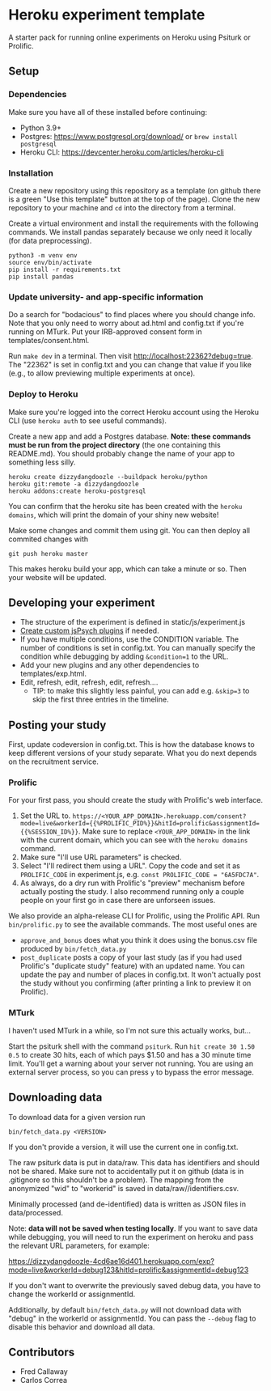 # Heroku experiment template

A starter pack for running online experiments on Heroku using Psiturk or Prolific.

## Setup

### Dependencies

Make sure you have all of these installed before continuing:

- Python 3.9+ 
- Postgres: https://www.postgresql.org/download/ or `brew install postgresql`
- Heroku CLI: https://devcenter.heroku.com/articles/heroku-cli

### Installation

Create a new repository using this repository as a template (on github there is a green "Use this template" button at the top of the page). Clone the new repository to your machine and `cd` into the directory from a terminal.

Create a virtual environment and install the requirements with the following commands. We install pandas separately because we only need it locally (for data preprocessing).
```
python3 -m venv env
source env/bin/activate   
pip install -r requirements.txt
pip install pandas
```

### Update university- and app-specific information

Do a search for "bodacious" to find places where you should change info. Note that you only need to worry about ad.html and config.txt if you're running on MTurk. Put your IRB-approved consent form in templates/consent.html.

Run `make dev` in a terminal. Then visit [http://localhost:22362?debug=true](http://localhost:22362). The "22362" is set in config.txt and you can change that value if you like (e.g., to allow previewing multiple experiments at once).

### Deploy to Heroku

Make sure you're logged into the correct Heroku account using the Heroku CLI (use `heroku auth` to see useful commands).

Create a new app and add a Postgres database. **Note: these commands must be run from the project directory** (the one containing this README.md). You should probably change the name of your app to something less silly.
```
heroku create dizzydangdoozle --buildpack heroku/python
heroku git:remote -a dizzydangdoozle
heroku addons:create heroku-postgresql
```
You can confirm that the heroku site has been created with the `heroku domains`, which will print the domain of your shiny new website!

Make some changes and commit them using git. You can then deploy all commited changes with
```
git push heroku master
```

This makes heroku build your app, which can take a minute or so. Then your website will be updated.

## Developing your experiment

- The structure of the experiment is defined in static/js/experiment.js
- [Create custom jsPsych plugins](https://www.jspsych.org/overview/plugins/#creating-a-new-plugin) if needed.
- If you have multiple conditions, use the CONDITION variable. The number of conditions is set in config.txt. You can manually specify the condition while debugging by adding `&condition=1` to the URL.
- Add your new plugins and any other dependencies to templates/exp.html.
- Edit, refresh, edit, refresh, edit, refresh....
    - TIP: to make this slightly less painful, you can add e.g. `&skip=3` to skip the first three entries in the timeline.

## Posting your study

First, update codeversion in config.txt. This is how the database knows to keep different versions of your study separate. What you do next depends on the recruitment service.

### Prolific

For your first pass, you should create the study with Prolific's web interface. 

1. Set the URL to. `https://<YOUR_APP_DOMAIN>.herokuapp.com/consent?mode=live&workerId={{%PROLIFIC_PID%}}&hitId=prolific&assignmentId={{%SESSION_ID%}}`. Make sure to replace `<YOUR_APP_DOMAIN>` in the link with the current domain, which you can see with the `heroku domains` command.
2. Make sure "I'll use URL parameters" is checked.
3. Select "I'll redirect them using a URL". Copy the code and set it as `PROLIFIC_CODE` in experiment.js, e.g. `const PROLIFIC_CODE = "6A5FDC7A"`.
4. As always, do a dry run with Prolific's "preview" mechanism before actually posting the study. I also recommend running only a couple people on your first go in case there are unforseen issues.

We also provide an alpha-release CLI for Prolific, using the Prolific API. Run `bin/prolific.py` to see the available commands. The most useful ones are 

- `approve_and_bonus` does what you think it does using the bonus.csv file produced by `bin/fetch_data.py`
- `post_duplicate` posts a copy of your last study (as if you had used Prolific's "duplicate study" feature) with an updated name. You can update the pay and number of places in config.txt. It won't actually post the study without you confirming (after printing a link to preview it on Prolific).


### MTurk

I haven't used MTurk in a while, so I'm not sure this actually works, but...

Start the psiturk shell with the command `psiturk`. Run `hit create 30 1.50 0.5` to create 30 hits, each of which pays $1.50 and has a 30 minute time limit. You'll get a warning about your server not running. You are using an external server process, so you can press `y` to bypass the error message.

## Downloading data

To download data for a given version run

```
bin/fetch_data.py <VERSION>
```

If you don't provide a version, it will use the current one in config.txt.

The raw psiturk data is put in data/raw. This data has identifiers and should not be shared. Make sure not to accidentally put it on github (data is in .gitignore so this shouldn't be a problem). The mapping from the anonymized "wid" to "workerid" is saved in data/raw/<VERSION>/identifiers.csv.

Minimally processed (and de-identified) data is written as JSON files in data/processed.

Note: **data will not be saved when testing locally**. If you want to save data while debugging, you will need to run the experiment on heroku and pass the relevant URL parameters, for example:

https://dizzydangdoozle-4cd6ae16d401.herokuapp.com/exp?mode=live&workerId=debug123&hitId=prolific&assignmentId=debug123

If you don't want to overwrite the previously saved debug data, you have to change the workerId or assignmentId. 

Additionally, by default `bin/fetch_data.py` will not download data with "debug" in the workerId or assignmentId. You can pass the `--debug` flag to disable this behavior and download all data.

## Contributors

- Fred Callaway
- Carlos Correa
